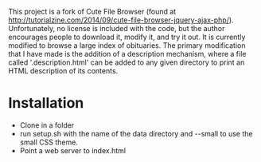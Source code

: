 This project is a fork of Cute File Browser (found at
http://tutorialzine.com/2014/09/cute-file-browser-jquery-ajax-php/).
Unfortunately, no license is included with the code, but the author encourages
people to download it, modify it, and try it out. It is currently modified to
browse a large index of obituaries. The primary modification that I have made is
the addition of a description mechanism, where a file called '.description.html'
can be added to any given directory to print an HTML description of its
contents.

Installation
============

* Clone in a folder
* run setup.sh with the name of the data directory and --small to use the small CSS theme.
* Point a web server to index.html
